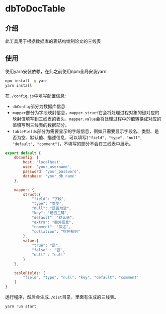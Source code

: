 # dbToDocTable

## 介绍

此工具用于根据数据库的表结构绘制论文的三线表

## 使用

使用yarn安装依赖，在此之前使用npm全局安装yarn

```sh
npm install -g yarn
yarn install
```

在`./config.js`中填写配置信息:

* `dbConfig`部分为数据库信息
* `mapper`部分为字段映射信息，`mapper.struct`它会将处理过程对象的键对应的映射值填写到三线表的表头，`mapper.value`会将处理过程中的值转换成对应的值填写到三线表的数据部分。
* `tableFields`部分为需要显示的字段信息，例如只需要显示字段名、类型、是否为空、默认值、描述信息，可以填写`["field", "type", "null", "default", "comment"]`，不填写的部分不会在三线表中展示。

```js
export default {
    dbConfig: {
        host: 'localhost',
        user: 'your_username',
        password: 'your_password',
        database: 'your_db_name'
    },

    mapper: {
        struct:{
            "field": "字段",
            "type": "类型",
            "null": "是否为空",
            "key": "是否主键",
            "default": "默认值",
            "extra": "额外信息",
            "comment": "描述",
            "collation": "排序规则"
        },
        value:{
            "true": "是",
            "false" : "否",
            "null" : "null"
        }
    },

    tableFields: [
        "field", "type", "null", "key", "default", "comment"
    ]
}

```

运行程序，然后会生成`./dist`目录，里面有生成的三线表。

```sh
yarn run start
```